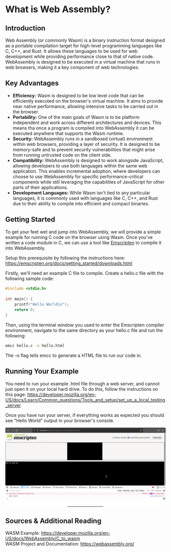 # What is Web Assembly?

## Introduction

Web Assembly (or commonly Wasm) is a binary instruction format designed as a portable compilation target for high-level
programming languages like C, C++, and Rust. It allows these languages to be used for web development while providing
performance close to that of native code. WebAssembly is designed to be executed in a virtual machine that runs in web
browsers, making it a key component of web technologies.

## Key Advantages

* **Efficiency:** Wasm is designed to be low level code that can be efficiently executed on the browser's virtual machine. It aims to provide near native performance, allowing intensive tasks to be carried out in the browser.
* **Portability:** One of the main goals of Wasm is to be platform independent and work across different architectures and devices. This means tha once a program is compiled into WebAssembly it can be executed anywhere that supports the Wasm runtime.
* **Security:** WebAssembly runs in a sandboxed (virtual) environment within web browsers, providing a layer of security. It is designed to be memory-safe and to prevent security vulnerabilities that might arise from running untrusted code on the client side.
* **Compatibility:** WebAssembly is designed to work alongside JavaScript, allowing developers to use both languages within the same web application. This enables incremental adoption, where developers can choose to use WebAssembly for specific performance-critical components while still leveraging the capabilities of JavaScript for other parts of their applications.
* **Development Languages:** While Wasm isn't tied to any particular languages, it is commonly used with languages like C, C++, and Rust due to their ability to compile into efficient and compact binaries.

## Getting Started

To get your feet wet and jump into WebAssembly, we will provide a simple example for running C code on the browser using Wasm.
Once you've written a code module in C, we can use a tool like [Emscripten](https://emscripten.org/) to compile it into WebAssembly.

Setup this prerequisite by following the instructions here: https://emscripten.org/docs/getting_started/downloads.html

Firstly, we'll need an example C file to compile. Create a hello.c file with the following sample code:
```c
#include <stdio.h>

int main() {
    printf("Hello World\n");
    return 0;
}
```

Then, using the terminal window you used to enter the Emscripten compiler environment, navigate to the same directory as your hello.c file and run the following:
```bash
emcc hello.c -o hello.html
```

The -o flag tells emcc to generate a HTML file to run our code in.

## Running Your Example

You need to run your example .html file through a web server, and cannot just open it on your local hard drive.
To do this, follow the instructions on this page: https://developer.mozilla.org/en-US/docs/Learn/Common_questions/Tools_and_setup/set_up_a_local_testing_server

Once you have run your server, if everything works as expected you should see "Hello World" output in your browser's console.

![./WebAssembly_Graphics/wasm_example.png](./WebAssembly_Graphics/wasm_example.png)

## Sources & Additional Reading

WASM Example: https://developer.mozilla.org/en-US/docs/WebAssembly/C_to_wasm \
WASM Project and Documentation: https://webassembly.org/

